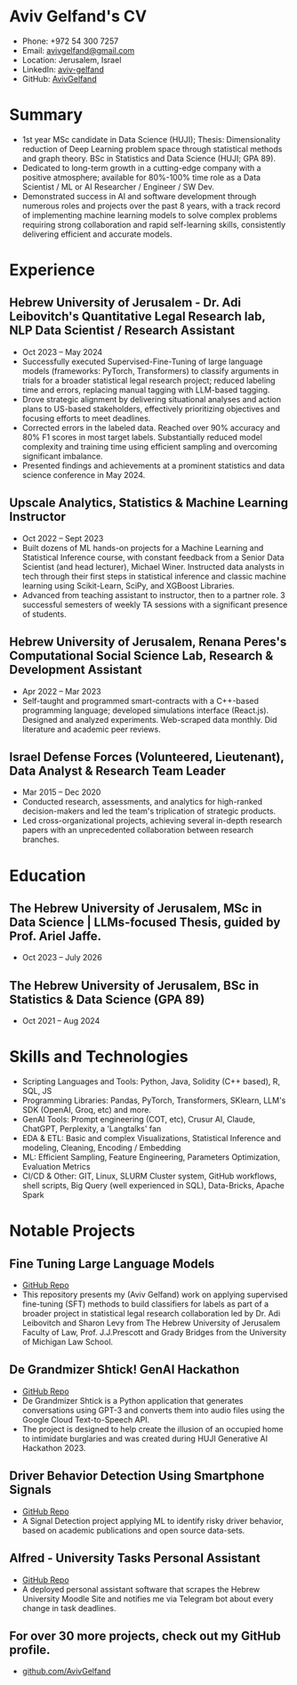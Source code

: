 
<!-- Remove above in src/markdown/Header.j2.md not in README.md -->
# Aviv Gelfand's CV

- Phone: +972 54 300 7257
- Email: [avivgelfand@gmail.com](mailto:avivgelfand@gmail.com)
- Location: Jerusalem, Israel
- LinkedIn: [aviv-gelfand](https://linkedin.com/in/aviv-gelfand)
- GitHub: [AvivGelfand](https://github.com/AvivGelfand)


# Summary

- 1st year MSc candidate in Data Science (HUJI); Thesis: Dimensionality reduction of Deep Learning problem space through statistical methods and graph theory. BSc in Statistics and Data Science (HUJI; GPA 89).
- Dedicated to long-term growth in a cutting-edge company with a positive atmosphere; available for 80%-100% time role as a Data Scientist / ML or AI Researcher / Engineer / SW Dev.
- Demonstrated success in AI and software development through numerous roles and projects over the past 8 years, with a track record of implementing machine learning models to solve complex problems requiring strong collaboration and rapid self-learning skills, consistently delivering efficient and accurate models.
# Experience

## Hebrew University of Jerusalem - Dr. Adi Leibovitch's Quantitative Legal Research lab, NLP Data Scientist / Research Assistant

- Oct 2023 – May 2024
- Successfully executed Supervised-Fine-Tuning of large language models (frameworks$:$ PyTorch, Transformers) to classify arguments in trials for a broader statistical legal research project; reduced labeling time and errors, replacing manual tagging with LLM-based tagging.
- Drove strategic alignment by delivering situational analyses and action plans to US-based stakeholders, effectively prioritizing objectives and focusing efforts to meet deadlines.
- Corrected errors in the labeled data. Reached over 90% accuracy and 80% F1 scores in most target labels. Substantially reduced model complexity and training time using efficient sampling and overcoming significant imbalance.
- Presented findings and achievements at a prominent statistics and data science conference in May 2024.

## Upscale Analytics, Statistics & Machine Learning Instructor

- Oct 2022 – Sept 2023
- Built dozens of ML hands-on projects for a Machine Learning and Statistical Inference course, with constant feedback from a Senior Data Scientist (and head lecturer), Michael Winer. Instructed data analysts in tech through their first steps in statistical inference and classic machine learning using Scikit-Learn, SciPy, and XGBoost Libraries.
- Advanced from teaching assistant to instructor, then to a partner role. 3 successful semesters of weekly TA sessions with a significant presence of students.

## Hebrew University of Jerusalem, Renana Peres's Computational Social Science Lab, Research & Development Assistant

- Apr 2022 – Mar 2023
- Self-taught and programmed smart-contracts with a C++-based programming language; developed simulations interface (React.js). Designed and analyzed experiments. Web-scraped data monthly. Did literature and academic peer reviews.

## Israel Defense Forces (Volunteered, Lieutenant), Data Analyst & Research Team Leader

- Mar 2015 – Dec 2020
- Conducted research, assessments, and analytics for high-ranked decision-makers and led the team's triplication of strategic products.
- Led cross-organizational projects, achieving several in-depth research papers with an unprecedented collaboration between research branches.

# Education

## The Hebrew University of Jerusalem, MSc in Data Science | LLMs-focused Thesis, guided by Prof. Ariel Jaffe.

- Oct 2023 – July 2026

## The Hebrew University of Jerusalem, BSc in Statistics & Data Science (GPA 89)

- Oct 2021 – Aug 2024

# Skills and Technologies

- Scripting Languages and Tools: Python, Java, Solidity (C++ based), R, SQL, JS
- Programming Libraries: Pandas, PyTorch, Transformers, SKlearn, LLM's SDK (OpenAI, Groq, etc) and more.
- GenAI Tools: Prompt engineering (COT, etc), Crusur AI, Claude, ChatGPT, Perplexity, a 'Langtalks' fan
- EDA & ETL: Basic and complex Visualizations, Statistical Inference and modeling, Cleaning, Encoding / Embedding
- ML: Efficient Sampling, Feature Engineering, Parameters Optimization, Evaluation Metrics
- CI/CD & Other: GIT, Linux, SLURM Cluster system, GitHub workflows, shell scripts, Big Query (well experienced in SQL), Data-Bricks, Apache Spark
# Notable Projects

## Fine Tuning Large Language Models

- [GitHub Repo](https://github.com/AvivGelfand/Fine-tuning-Large-Language-Models)
- This repository presents my (Aviv Gelfand) work on applying supervised fine-tuning (SFT) methods to build classifiers for labels as part of a broader project in statistical legal research collaboration led by Dr. Adi Leibovitch and Sharon Levy from The Hebrew University of Jerusalem Faculty of Law, Prof. J.J.Prescott and Grady Bridges from the University of Michigan Law School.

## De Grandmizer Shtick! GenAI Hackathon

- [GitHub Repo](https://github.com/AvivGelfand/GrandmizersShtick-Huji-Hackathon23)
- De Grandmizer Shtick is a Python application that generates conversations using GPT-3 and converts them into audio files using the Google Cloud Text-to-Speech API.
- The project is designed to help create the illusion of an occupied home to intimidate burglaries and was created during HUJI Generative AI Hackathon 2023.

## Driver Behavior Detection Using Smartphone Signals

- [GitHub Repo](https://github.com/AvivGelfand/Driver-Behavior-Detection-Using-Smartphone-Signals)
- A Signal Detection project applying ML to identify risky driver behavior, based on academic publications and open source data-sets.

## Alfred - University Tasks Personal Assistant

- [GitHub Repo](https://github.com/AvivGelfand/HUJI-Moodle-Bot)
- A deployed personal assistant software that scrapes the Hebrew University Moodle Site and notifies me via Telegram bot about every change in task deadlines.

## For over 30 more projects, check out my GitHub profile.

- [github.com/AvivGelfand](https://github.com/AvivGelfand)

